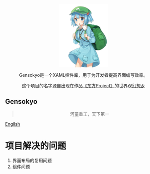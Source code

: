 <div align="center">
   <img align="center" width="160" src="Nitori.jpeg" alt="logo">
</div>


<p align="center">Gensokyo是一个XAML控件库，用于为开发者提高界面编写效率。</p>
<p align="center">这个项目的名字源自出现在作品<a href="https://zh.moegirl.org.cn/%E4%B8%9C%E6%96%B9Project">《东方Project》</a>的世界观<a href="https://zh.moegirl.org.cn/%E5%B9%BB%E6%83%B3%E4%B9%A1">幻想乡</a></p>

## Gensokyo

> <p align="center">河童重工，天下第一</p>

[Engilsh](README.en.md)

# 项目解决的问题

1. 界面布局的复用问题
2. 组件问题

